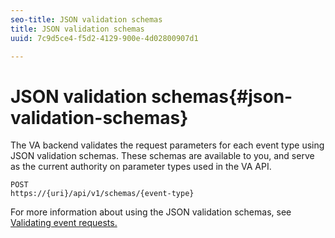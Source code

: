 ```yaml
---
seo-title: JSON validation schemas
title: JSON validation schemas
uuid: 7c9d5ce4-f5d2-4129-900e-4d02800907d1

---
```


# JSON validation schemas{#json-validation-schemas}

The VA backend validates the request parameters for each event type using JSON validation schemas. These schemas are available to you, and serve as the current authority on parameter types used in the VA API.

```
POST
https://{uri}/api/v1/schemas/{event-type}
```

For more information about using the JSON validation schemas, see [Validating event requests.](../../media-collection-api/mc-api-impl/mc-api-validate-reqs.md)

